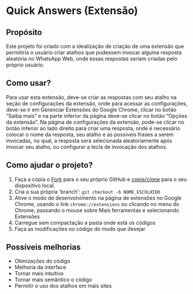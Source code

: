 # Quick Answers (Extensão)

## Propósito
Este projeto foi criado com a idealização de criação de uma extensão que permitiria o usuário criar atalhos que pudessem invocar alguma resposta aleatória no WhatsApp Web, onde essas respostas seriam criadas pelo próprio usuário.

## Como usar?
Para usar esta extensão, deve-se criar as respostas com seu atalho na seção de configurações da extensão, onde para acessar as configurações, deve-se ir em Gerenciar Extensões do Google Chrome, clicar no botão “Saiba mais” e na parte inferior da página deve-se clicar no botão “Opções da extensão”. 
Na página de configurações da extensão, pode-se clicar no botão inferior ao lado direito para criar uma resposta, onde é necessário colocar o nome da resposta, seu atalho e as possíveis frases a serem invocadas, no qual, a resposta será selecionada aleatoriamente após invocar seu atalho, ou configurar a tecla de invocação dos atalhos.

## Como ajudar o projeto?
1. Faça a cópia o [Fork](https://help.github.com/articles/fork-a-repo/) para o seu próprio GitHub e [copie/clone](https://help.github.com/articles/cloning-a-repository/) para o seu dispositivo local.
2. Cria a sua própria 'branch': `git checkout -b NOME_ESCOLHIDO`
3. Ative o modo de desenvolvimento na página de extensões no Google Chrome, usando o link `chrome://extensions` ou clicando  no menu do Chrome, passando o mouse sobre Mais ferramentas e selecionando Extensões
4. Carregue sem compactação a pasta onde está os códigos
5. Faça as modificações no código do modo que desejar

## Possíveis melhorias
- Otimizações do código
- Melhoria da interface
- Tornar mais intuitivo
- Tornar mais semântico o código
- Permitir o uso dos atalhos em mais sites
